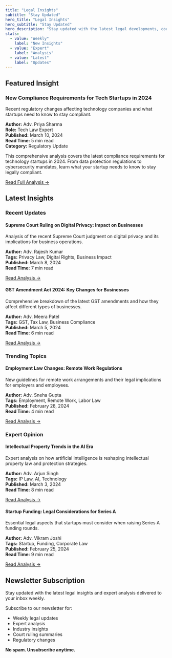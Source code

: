 ```yaml
---
title: "Legal Insights"
subtitle: "Stay Updated"
hero_title: "Legal Insights"
hero_subtitle: "Stay Updated"
hero_description: "Stay updated with the latest legal developments, court rulings, and expert analysis. Expert commentary on legal trends affecting businesses."
stats:
  - value: "Weekly"
    label: "New Insights"
  - value: "Expert"
    label: "Analysis"
  - value: "Latest"
    label: "Updates"
---
```


## Featured Insight

### New Compliance Requirements for Tech Startups in 2024

Recent regulatory changes affecting technology companies and what startups need to know to stay compliant.

**Author:** Adv. Priya Sharma  
**Role:** Tech Law Expert  
**Published:** March 10, 2024  
**Read Time:** 5 min read  
**Category:** Regulatory Update

This comprehensive analysis covers the latest compliance requirements for technology startups in 2024. From data protection regulations to cybersecurity mandates, learn what your startup needs to know to stay legally compliant.

[Read Full Analysis →](/insights/tech-compliance-2024)

## Latest Insights

### Recent Updates

#### Supreme Court Ruling on Digital Privacy: Impact on Businesses
Analysis of the recent Supreme Court judgment on digital privacy and its implications for business operations.

**Author:** Adv. Rajesh Kumar  
**Tags:** Privacy Law, Digital Rights, Business Impact  
**Published:** March 8, 2024  
**Read Time:** 7 min read

[Read Analysis →](/insights/digital-privacy-ruling)

#### GST Amendment Act 2024: Key Changes for Businesses
Comprehensive breakdown of the latest GST amendments and how they affect different types of businesses.

**Author:** Adv. Meera Patel  
**Tags:** GST, Tax Law, Business Compliance  
**Published:** March 5, 2024  
**Read Time:** 6 min read

[Read Analysis →](/insights/gst-amendment-2024)

### Trending Topics

#### Employment Law Changes: Remote Work Regulations
New guidelines for remote work arrangements and their legal implications for employers and employees.

**Author:** Adv. Sneha Gupta  
**Tags:** Employment, Remote Work, Labor Law  
**Published:** February 28, 2024  
**Read Time:** 4 min read

[Read Analysis →](/insights/remote-work-regulations)

### Expert Opinion

#### Intellectual Property Trends in the AI Era
Expert analysis on how artificial intelligence is reshaping intellectual property law and protection strategies.

**Author:** Adv. Arjun Singh  
**Tags:** IP Law, AI, Technology  
**Published:** March 3, 2024  
**Read Time:** 8 min read

[Read Analysis →](/insights/ai-ip-trends)

#### Startup Funding: Legal Considerations for Series A
Essential legal aspects that startups must consider when raising Series A funding rounds.

**Author:** Adv. Vikram Joshi  
**Tags:** Startup, Funding, Corporate Law  
**Published:** February 25, 2024  
**Read Time:** 9 min read

[Read Analysis →](/insights/series-a-funding)

## Newsletter Subscription

Stay updated with the latest legal insights and expert analysis delivered to your inbox weekly.

Subscribe to our newsletter for:
- Weekly legal updates
- Expert analysis
- Industry insights
- Court ruling summaries
- Regulatory changes

**No spam. Unsubscribe anytime.**